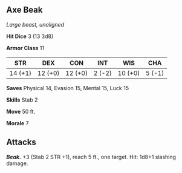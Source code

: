 ## Axe Beak

*Large beast, unaligned*

**Hit Dice** 3 (13 3d8)

**Armor Class** 11

| STR     | DEX     | CON     | INT     | WIS     | CHA     |
|---------|---------|---------|---------|---------|---------|
| 14 (+1) | 12 (+0) | 12 (+0) |  2 (-2) | 10 (+0) |  5 (-1) |

**Saves** Physical 14, Evasion 15, Mental 15, Luck 15

**Skills** Stab 2

**Move** 50 ft.

**Morale** 7

## Attacks

***Beak.*** +3 (Stab 2 STR +1), reach 5 ft., one target. Hit: 1d8+1 slashing damage.

